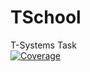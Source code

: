 # TSchool
T-Systems Task  
[![Coverage](http://localhost:9000/api/project_badges/measure?project=org.tsystems%3Atschool&metric=coverage)](http://localhost:9000/dashboard?id=org.tsystems%3Atschool)
